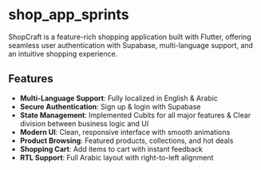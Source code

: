 # shop_app_sprints

ShopCraft is a feature-rich shopping application built with Flutter, offering seamless user authentication with Supabase, multi-language support, and an intuitive shopping experience.

## Features

- **Multi-Language Support**: Fully localized in English & Arabic
- **Secure Authentication**: Sign up & login with Supabase
- **State Management**: Implemented Cubits for all major features & Clear division between business logic and UI
- **Modern UI**: Clean, responsive interface with smooth animations
- **Product Browsing**: Featured products, collections, and hot deals
- **Shopping Cart**: Add items to cart with instant feedback
- **RTL Support**: Full Arabic layout with right-to-left alignment

